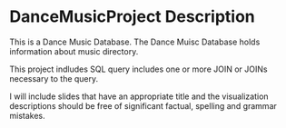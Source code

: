 # DanceMusicProject Description
This is a Dance Music Database. The Dance Muisc Database holds information about music directory. 

This project indludes SQL query includes one or more  JOIN or JOINs  necessary to the query.


I will include slides that have an appropriate title and the visualization descriptions should be free of significant factual, spelling and grammar mistakes.



